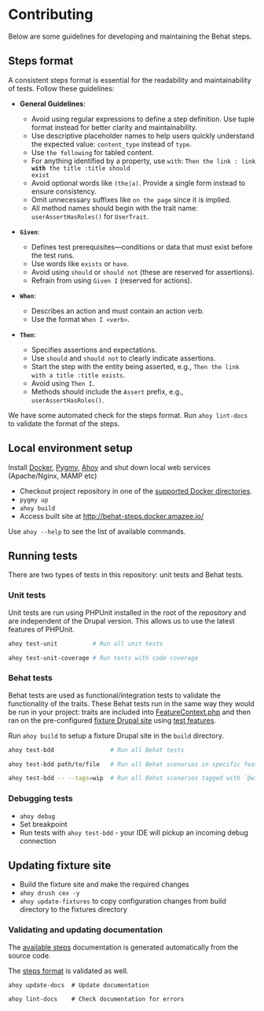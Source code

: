 # Contributing

Below are some guidelines for developing and maintaining the Behat steps.

## Steps format

A consistent steps format is essential for the readability and maintainability
of tests. Follow these guidelines:

- **General Guidelines**:
  - Avoid using regular expressions to define a step definition. Use tuple
    format instead for better clarity and maintainability.
  - Use descriptive placeholder names to help users quickly understand the
    expected value: `content_type` instead of `type`.
  - Use `the following` for tabled content.
  - For anything identified by a property, use `with`: <code>Then the link :
    link <b>with</b> the title :title should exist</code>
  - Avoid optional words like `(the|a)`. Provide a single form instead to ensure
    consistency.
  - Omit unnecessary suffixes like `on the page` since it is implied.
  - All method names should begin with the trait name: `userAssertHasRoles()`
    for `UserTrait`.

- **`Given`**:
  - Defines test prerequisites—conditions or data that must exist before the
    test runs.
  - Use words like `exists` or `have`.
  - Avoid using `should` or `should not` (these are reserved for assertions).
  - Refrain from using `Given I` (reserved for actions).

- **`When`**:
  - Describes an action and must contain an action verb.
  - Use the format `When I <verb>`.

- **`Then`**:
  - Specifies assertions and expectations.
  - Use `should` and `should not` to clearly indicate assertions.
  - Start the step with the entity being asserted, e.g.,
    `Then the link with a title :title exists`.
  - Avoid using `Then I`.
  - Methods should include the `Assert` prefix, e.g., `userAssertHasRoles()`.

We have some automated check for the steps format.
Run `ahoy lint-docs` to validate the format of the steps.

## Local environment setup

Install [Docker](https://www.docker.com/), [Pygmy](https://github.com/pygmystack/pygmy), [Ahoy](https://github.com/ahoy-cli/ahoy)
and shut down local web services (Apache/Nginx, MAMP etc)

- Checkout project repository in one of
  the [supported Docker directories](https://docs.docker.com/docker-for-mac/osxfs/#access-control).
- `pygmy up`
- `ahoy build`
- Access built site at http://behat-steps.docker.amazee.io/

Use `ahoy --help` to see the list of available commands.

## Running tests

There are two types of tests in this repository: unit tests and Behat tests.

### Unit tests

Unit tests are run using PHPUnit installed in the root of the repository and
are independent of the Drupal version. This allows us to use the latest
features of PHPUnit.

```bash
ahoy test-unit          # Run all unit tests

ahoy test-unit-coverage # Run tests with code coverage
```

### Behat tests

Behat tests are used as functional/integration tests to validate the
functionality of the traits. These Behat tests run in the same way they
would be run in your project: traits are included
into [FeatureContext.php](tests/behat/bootstrap/FeatureContext.php)
and then ran on the
pre-configured [fixture Drupal site](tests/behat/fixtures/d11)
using [test features](tests/behat/features).

Run `ahoy build` to setup a fixture Drupal site in the `build` directory.

```bash
ahoy test-bdd                # Run all Behat tests

ahoy test-bdd path/to/file   # Run all Behat scenarios in specific feature file

ahoy test-bdd -- --tags=wip  # Run all Behat scenarios tagged with `@wip` tag
```

### Debugging tests

- `ahoy debug`
- Set breakpoint
- Run tests with `ahoy test-bdd` - your IDE will pickup an incoming debug
  connection

## Updating fixture site

- Build the fixture site and make the required changes
- `ahoy drush cex -y`
- `ahoy update-fixtures` to copy configuration
  changes from build directory to the fixtures directory

### Validating and updating documentation

The [available steps](STEPS.md) documentation is generated automatically from
the source code.

The [steps format](#steps-format) is validated as well.

```
ahoy update-docs  # Update documentation

ahoy lint-docs    # Check documentation for errors
```
